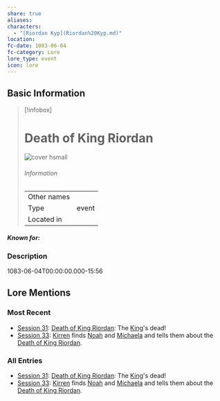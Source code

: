 ```yaml
---
share: true
aliases: 
characters:
  - "[Riordan Kyp](Riordan%20Kyp.md)"
location: 
fc-date: 1083-06-04
fc-category: Lore
lore_type: event
icon: lore
---
```

## Basic Information
> [!infobox]
> # Death of King Riordan
> ![cover hsmall](insertimage.png)
> ###### Information
> |   |  |
> | ---- | ---- |
> | Other names | |
> | Type|event|
> | Located in | |
##### Known for:
### Description
1083-06-04T00:00:00.000-15:56
## Lore Mentions
### Most Recent
- [Session 31](../../../Session%2031.md): [Death of King Riordan](Death%20of%20King%20Riordan.md): The [King](Riordan%20Kyp.md)'s dead!
- [Session 33](../../../Session%2033.md): [Kirren](Kirren%20Acquermann.md) finds [Noah](Noah%20Skie.md) and [Michaela](Michaela%20Randall.md) and tells them about the [Death of King Riordan](Death%20of%20King%20Riordan.md).

### All Entries
- [Session 31](../../../Session%2031.md): [Death of King Riordan](Death%20of%20King%20Riordan.md): The [King](Riordan%20Kyp.md)'s dead!
- [Session 33](../../../Session%2033.md): [Kirren](Kirren%20Acquermann.md) finds [Noah](Noah%20Skie.md) and [Michaela](Michaela%20Randall.md) and tells them about the [Death of King Riordan](Death%20of%20King%20Riordan.md).
